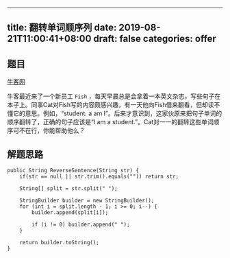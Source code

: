
---
title: 翻转单词顺序列
date: 2019-08-21T11:00:41+08:00
draft: false
categories: offer
---


## 题目

[牛客网](https://www.nowcoder.com/practice/3194a4f4cf814f63919d0790578d51f3?tpId=13&tqId=11197&tPage=3&rp=2&ru=%2Fta%2Fcoding-interviews&qru=%2Fta%2Fcoding-interviews%2Fquestion-ranking)

牛客最近来了一个新员工 `Fish` ，每天早晨总是会拿着一本英文杂志，写些句子在本子上。同事Cat对Fish写的内容颇感兴趣，有一天他向Fish借来翻看，但却读不懂它的意思。例如，“student. a am I”。后来才意识到，这家伙原来把句子单词的顺序翻转了，正确的句子应该是“I am a student.”。Cat对一一的翻转这些单词顺序可不在行，你能帮助他么？

## 解题思路



```
public String ReverseSentence(String str) {
    if(str == null || str.trim().equals("")) return str;

    String[] split = str.split(" ");

    StringBuilder builder = new StringBuilder();
    for (int i = split.length - 1; i >= 0; i--) {
        builder.append(split[i]);

        if (i != 0) builder.append(" ");
    }

    return builder.toString();
}
```
